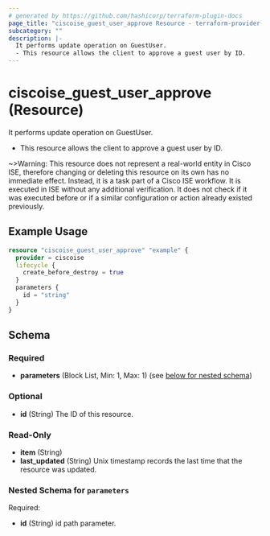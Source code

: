 ```yaml
---
# generated by https://github.com/hashicorp/terraform-plugin-docs
page_title: "ciscoise_guest_user_approve Resource - terraform-provider-ciscoise"
subcategory: ""
description: |-
  It performs update operation on GuestUser.
  - This resource allows the client to approve a guest user by ID.
---
```


# ciscoise_guest_user_approve (Resource)

It performs update operation on GuestUser.
- This resource allows the client to approve a guest user by ID.

~>Warning: This resource does not represent a real-world entity in Cisco ISE, therefore changing or deleting this resource on its own has no immediate effect. Instead, it is a task part of a Cisco ISE workflow. It is executed in ISE without any additional verification. It does not check if it was executed before or if a similar configuration or action already existed previously.

## Example Usage

```terraform
resource "ciscoise_guest_user_approve" "example" {
  provider = ciscoise
  lifecycle {
    create_before_destroy = true
  }
  parameters {
    id = "string"
  }
}
```

<!-- schema generated by tfplugindocs -->
## Schema

### Required

- **parameters** (Block List, Min: 1, Max: 1) (see [below for nested schema](#nestedblock--parameters))

### Optional

- **id** (String) The ID of this resource.

### Read-Only

- **item** (String)
- **last_updated** (String) Unix timestamp records the last time that the resource was updated.

<a id="nestedblock--parameters"></a>
### Nested Schema for `parameters`

Required:

- **id** (String) id path parameter.


